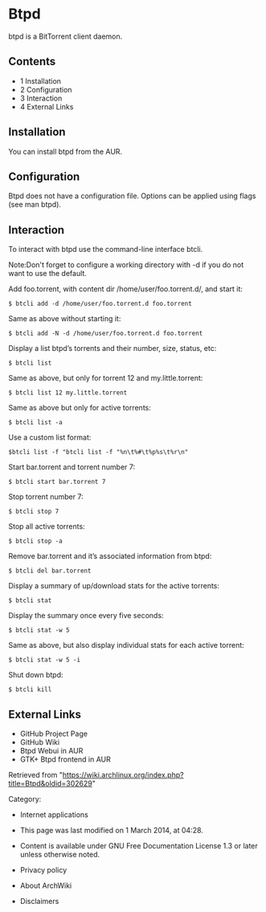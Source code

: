 Btpd
====

btpd is a BitTorrent client daemon.

Contents
--------

-   1 Installation
-   2 Configuration
-   3 Interaction
-   4 External Links

Installation
------------

You can install btpd from the AUR.

Configuration
-------------

Btpd does not have a configuration file. Options can be applied using
flags (see man btpd).

Interaction
-----------

To interact with btpd use the command-line interface btcli.

Note:Don't forget to configure a working directory with -d if you do not
want to use the default.

Add foo.torrent, with content dir /home/user/foo.torrent.d/, and start
it:

    $ btcli add -d /home/user/foo.torrent.d foo.torrent

Same as above without starting it:

    $ btcli add -N -d /home/user/foo.torrent.d foo.torrent

Display a list btpd’s torrents and their number, size, status, etc:

    $ btcli list

Same as above, but only for torrent 12 and my.little.torrent:

    $ btcli list 12 my.little.torrent

Same as above but only for active torrents:

    $ btcli list -a

Use a custom list format:

    $btcli list -f "btcli list -f "%n\t%#\t%p%s\t%r\n"

Start bar.torrent and torrent number 7:

    $ btcli start bar.torrent 7

Stop torrent number 7:

    $ btcli stop 7

Stop all active torrents:

    $ btcli stop -a

Remove bar.torrent and it’s associated information from btpd:

    $ btcli del bar.torrent

Display a summary of up/download stats for the active torrents:

    $ btcli stat

Display the summary once every five seconds:

    $ btcli stat -w 5

Same as above, but also display individual stats for each active
torrent:

    $ btcli stat -w 5 -i

Shut down btpd:

    $ btcli kill

External Links
--------------

-   GitHub Project Page
-   GitHub Wiki
-   Btpd Webui in AUR
-   GTK+ Btpd frontend in AUR

Retrieved from
"https://wiki.archlinux.org/index.php?title=Btpd&oldid=302629"

Category:

-   Internet applications

-   This page was last modified on 1 March 2014, at 04:28.
-   Content is available under GNU Free Documentation License 1.3 or
    later unless otherwise noted.
-   Privacy policy
-   About ArchWiki
-   Disclaimers
